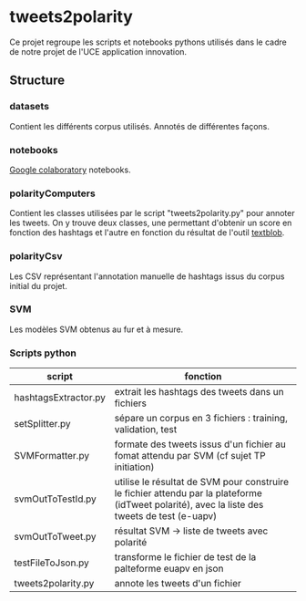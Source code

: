 # tweets2polarity

Ce projet regroupe les scripts et notebooks pythons utilisés dans le cadre de notre projet de l'UCE application innovation.

## Structure

### datasets

Contient les différents corpus utilisés. Annotés de différentes façons.

### notebooks

[Google colaboratory](https://colab.research.google.com/notebooks/welcome.ipynb?hl=fr) notebooks.

### polarityComputers

Contient les classes utilisées par le script "tweets2polarity.py" pour annoter les tweets.
On y trouve deux classes, une permettant d'obtenir un score en fonction des hashtags et l'autre en fonction du résultat de l'outil [textblob](https://textblob.readthedocs.io/en/dev/).

### polarityCsv

Les CSV représentant l'annotation manuelle de hashtags issus du corpus initial du projet.

### SVM

Les modèles SVM obtenus au fur et à mesure.

### Scripts python

| script  | fonction |
|---------|----------|
| hashtagsExtractor.py | extrait les hashtags des tweets dans un fichiers |
| setSplitter.py | sépare un corpus en 3 fichiers : training, validation, test |
| SVMFormatter.py | formate des tweets issus d'un fichier au fomat attendu par SVM (cf sujet TP initiation) |
| svmOutToTestId.py | utilise le résultat de SVM pour construire le fichier attendu par la plateforme (idTweet polarité), avec la liste des tweets de test (e-uapv)|
| svmOutToTweet.py | résultat SVM -> liste de tweets avec polarité |
| testFileToJson.py | transforme le fichier de test de la palteforme euapv en json |
| tweets2polarity.py | annote les tweets d'un fichier |
